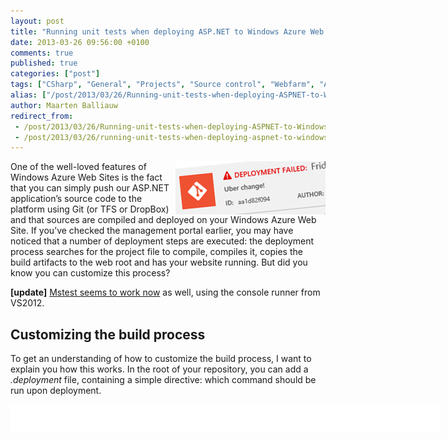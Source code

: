 ```yaml
---
layout: post
title: "Running unit tests when deploying ASP.NET to Windows Azure Web Sites"
date: 2013-03-26 09:56:00 +0100
comments: true
published: true
categories: ["post"]
tags: ["CSharp", "General", "Projects", "Source control", "Webfarm", "Azure"]
alias: ["/post/2013/03/26/Running-unit-tests-when-deploying-ASPNET-to-Windows-Azure-Web-Sites.aspx", "/post/2013/03/26/running-unit-tests-when-deploying-aspnet-to-windows-azure-web-sites.aspx"]
author: Maarten Balliauw
redirect_from:
 - /post/2013/03/26/Running-unit-tests-when-deploying-ASPNET-to-Windows-Azure-Web-Sites.aspx
 - /post/2013/03/26/running-unit-tests-when-deploying-aspnet-to-windows-azure-web-sites.aspx
---
```

<p><img style="background-image: none; float: right; padding-top: 0px; padding-left: 0px; display: inline; padding-right: 0px; border-width: 0px;" title="Deployment failed" src="/images/image_273.png" border="0" alt="Deployment failed" width="240" height="85" align="right" />One of the well-loved features of Windows Azure Web Sites is the fact that you can simply push our ASP.NET application&rsquo;s source code to the platform using Git (or TFS or DropBox) and that sources are compiled and deployed on your Windows Azure Web Site. If you&rsquo;ve checked the management portal earlier, you may have noticed that a number of deployment steps are executed: the deployment process searches for the project file to compile, compiles it, copies the build artifacts to the web root and has your website running. But did you know you can customize this process?</p>
<p><strong>[update]</strong> <a href="http://blog.amitapple.com/post/51576689501/testsduringazurewebsitesdeployment">Mstest seems to work now</a> as well, using the console runner from VS2012.</p>
<h2>Customizing the build process</h2>
<p>To get an understanding of how to customize the build process, I want to explain you how this works. In the root of your repository, you can add a <em>.deployment</em> file, containing a simple directive: which command should be run upon deployment.</p>
<div id="scid:9D7513F9-C04C-4721-824A-2B34F0212519:6609690e-8533-46d5-a3dc-9f8a0bbca720" class="wlWriterEditableSmartContent" style="float: none; margin: 0px; display: inline; padding: 0px;">
<pre style="width: 687px; height: 46px; background-color: white; overflow: auto;"><div><!--

Code highlighting produced by Actipro CodeHighlighter (freeware)
http://www.CodeHighlighter.com/

--><span style="color: #008080;">1</span> <span style="color: #800000; font-weight: bold;">[</span><span style="color: #800000;">config</span><span style="color: #800000; font-weight: bold;">]</span><span style="color: #000000;">
</span><span style="color: #008080;">2</span> <span style="color: #000000;">command </span><span style="color: #000000;">=</span><span style="color: #000000;"> build.bat</span></div></pre>
<!-- Code inserted with Steve Dunn's Windows Live Writer Code Formatter Plugin.  http://dunnhq.com --></div>
<p>This command can be a batch file, a PHP file, a bash file and so on. As long as we can tell Windows Azure Web Sites what to execute. Let&rsquo;s go with a batch file.</p>
<div id="scid:9D7513F9-C04C-4721-824A-2B34F0212519:5d417a74-2cad-4d5b-9926-acc820b72467" class="wlWriterEditableSmartContent" style="float: none; margin: 0px; display: inline; padding: 0px;">
<pre style="width: 687px; height: 42px; background-color: white; overflow: auto;"><div><!--

Code highlighting produced by Actipro CodeHighlighter (freeware)
http://www.CodeHighlighter.com/

--><span style="color: #008080;">1</span> <span style="color: #0000ff;">@echo</span><span style="color: #000000;"> </span><span style="color: #0000ff;">off</span><span style="color: #000000;">
</span><span style="color: #008080;">2</span> <span style="color: #0000ff;">echo</span><span style="color: #000000;"> This is a custom deployment script</span><span style="color: #000000;">,</span><span style="color: #000000;"> yay!</span></div></pre>
<!-- Code inserted with Steve Dunn's Windows Live Writer Code Formatter Plugin.  http://dunnhq.com --></div>
<p>When pushing this to Windows Azure Web Sites, here&rsquo;s what you&rsquo;ll see:</p>
<p><a href="/images/image_274.png"><img style="background-image: none; float: none; padding-top: 0px; padding-left: 0px; margin-left: auto; display: block; padding-right: 0px; margin-right: auto; border-width: 0px;" title="Windows Azure Web Sites custom build" src="/images/image_thumb_235.png" border="0" alt="Windows Azure Web Sites custom build" width="484" height="203" /></a></p>
<p>In this batch file, we can use some environment variables to further customize the script:</p>
<ul>
<li>DEPLOYMENT_SOURCE - The initial "working directory" </li>
<li>DEPLOYMENT_TARGET - The wwwroot path (deployment destination) </li>
<li>DEPLOYMENT_TEMP - Path to a temporary directory (removed after the deployment) </li>
<li>MSBUILD_PATH - Path to msbuild </li>
</ul>
<p>After compiling, you can simply xcopy our application to the %DEPLOYMENT_TARGET% variable and have your website live.</p>
<h2>Generating deployment scripts</h2>
<p>Creating deployment scripts can be a tedious job, good thing that the <a href="http://www.windowsazure.com/en-us/manage/linux/other-resources/command-line-tools/">azure-cli</a> tools are there! Once those are installed, simply invoke the following command and have both the <em>.deployment</em> file as well as a batch or bash file generated:</p>
<div id="scid:9D7513F9-C04C-4721-824A-2B34F0212519:a0a6996a-38a9-402e-b40d-277fdea03364" class="wlWriterEditableSmartContent" style="float: none; margin: 0px; display: inline; padding: 0px;">
<pre style="width: 687px; height: 21px; background-color: white; overflow: auto;"><div><!--

Code highlighting produced by Actipro CodeHighlighter (freeware)
http://www.CodeHighlighter.com/

--><span style="color: #008080;">1</span> <span style="color: #000000;">azure site deploymentscript --aspWAP </span><span style="color: #000000;">"</span><span style="color: #000000;">path\to\project.csproj</span><span style="color: #000000;">"</span></div></pre>
<!-- Code inserted with Steve Dunn's Windows Live Writer Code Formatter Plugin.  http://dunnhq.com --></div>
<p>For reference, here&rsquo;s what is generated:</p>
<div id="scid:9D7513F9-C04C-4721-824A-2B34F0212519:4c59b882-cb32-476c-ae50-02867f0abbf4" class="wlWriterEditableSmartContent" style="float: none; margin: 0px; display: inline; padding: 0px;">
<pre style="width: 687px; height: 367px; background-color: white; overflow: auto;"><div><!--

Code highlighting produced by Actipro CodeHighlighter (freeware)
http://www.CodeHighlighter.com/

--><span style="color: #008080;"> 1</span> <span style="color: #0000ff;">@echo</span><span style="color: #000000;"> </span><span style="color: #0000ff;">off</span><span style="color: #000000;">
</span><span style="color: #008080;"> 2</span> <span style="color: #000000;">
</span><span style="color: #008080;"> 3</span> <span style="color: #008000;">::</span><span style="color: #008000;"> ----------------------</span><span style="color: #008000;">
</span><span style="color: #008080;"> 4</span> <span style="color: #008000;">::</span><span style="color: #008000;"> KUDU Deployment Script</span><span style="color: #008000;">
</span><span style="color: #008080;"> 5</span> <span style="color: #008000;">::</span><span style="color: #008000;"> ----------------------</span><span style="color: #008000;">
</span><span style="color: #008080;"> 6</span> <span style="color: #000000;">
</span><span style="color: #008080;"> 7</span> <span style="color: #008000;">::</span><span style="color: #008000;"> Prerequisites</span><span style="color: #008000;">
</span><span style="color: #008080;"> 8</span> <span style="color: #008000;">::</span><span style="color: #008000;"> -------------</span><span style="color: #008000;">
</span><span style="color: #008080;"> 9</span> <span style="color: #000000;">
</span><span style="color: #008080;">10</span> <span style="color: #008000;">::</span><span style="color: #008000;"> Verify node.js installed</span><span style="color: #008000;">
</span><span style="color: #008080;">11</span> <span style="color: #000000;">where node </span><span style="color: #000000;">2</span><span style="color: #000000;">&gt;</span><span style="color: #000000;">nul </span><span style="color: #000000;">&gt;</span><span style="color: #000000;">nul
</span><span style="color: #008080;">12</span> <span style="color: #0000ff;">IF</span><span style="color: #000000;"> %</span><span style="color: #0000ff;">ERRORLEVEL</span><span style="color: #000000;">% NEQ </span><span style="color: #000000;">0</span><span style="color: #000000;"> </span><span style="color: #000000;">(</span><span style="color: #000000;">
</span><span style="color: #008080;">13</span> <span style="color: #000000;">  </span><span style="color: #0000ff;">echo</span><span style="color: #000000;"> Missing node</span><span style="color: #000000;">.</span><span style="color: #000000;">js executable</span><span style="color: #000000;">,</span><span style="color: #000000;"> please install node</span><span style="color: #000000;">.</span><span style="color: #000000;">js</span><span style="color: #000000;">,</span><span style="color: #000000;"> </span><span style="color: #0000ff;">if</span><span style="color: #000000;"> already installed make sure it can be reached from current environment</span><span style="color: #000000;">.</span><span style="color: #000000;">
</span><span style="color: #008080;">14</span> <span style="color: #000000;">  </span><span style="color: #0000ff;">goto</span><span style="color: #000000;"> error
</span><span style="color: #008080;">15</span> <span style="color: #000000;">)</span><span style="color: #000000;">
</span><span style="color: #008080;">16</span> <span style="color: #000000;">
</span><span style="color: #008080;">17</span> <span style="color: #008000;">::</span><span style="color: #008000;"> Setup</span><span style="color: #008000;">
</span><span style="color: #008080;">18</span> <span style="color: #008000;">::</span><span style="color: #008000;"> -----</span><span style="color: #008000;">
</span><span style="color: #008080;">19</span> <span style="color: #000000;">
</span><span style="color: #008080;">20</span> <span style="color: #0000ff;">setlocal</span><span style="color: #000000;"> enabledelayedexpansion
</span><span style="color: #008080;">21</span> <span style="color: #000000;">
</span><span style="color: #008080;">22</span> <span style="color: #0000ff;">SET</span><span style="color: #000000;"> ARTIFACTS</span><span style="color: #000000;">=</span><span style="color: #000000;">%~dp0%artifacts
</span><span style="color: #008080;">23</span> <span style="color: #000000;">
</span><span style="color: #008080;">24</span> <span style="color: #0000ff;">IF</span><span style="color: #000000;"> </span><span style="color: #0000ff;">NOT</span><span style="color: #000000;"> DEFINED DEPLOYMENT_SOURCE </span><span style="color: #000000;">(</span><span style="color: #000000;">
</span><span style="color: #008080;">25</span> <span style="color: #000000;">  </span><span style="color: #0000ff;">SET</span><span style="color: #000000;"> DEPLOYMENT_SOURCE</span><span style="color: #000000;">=</span><span style="color: #000000;">%~dp0%</span><span style="color: #000000;">.</span><span style="color: #000000;">
</span><span style="color: #008080;">26</span> <span style="color: #000000;">)</span><span style="color: #000000;">
</span><span style="color: #008080;">27</span> <span style="color: #000000;">
</span><span style="color: #008080;">28</span> <span style="color: #0000ff;">IF</span><span style="color: #000000;"> </span><span style="color: #0000ff;">NOT</span><span style="color: #000000;"> DEFINED DEPLOYMENT_TARGET </span><span style="color: #000000;">(</span><span style="color: #000000;">
</span><span style="color: #008080;">29</span> <span style="color: #000000;">  </span><span style="color: #0000ff;">SET</span><span style="color: #000000;"> DEPLOYMENT_TARGET</span><span style="color: #000000;">=</span><span style="color: #000000;">%ARTIFACTS%</span><span style="color: #000000;">\</span><span style="color: #000000;">wwwroot
</span><span style="color: #008080;">30</span> <span style="color: #000000;">)</span><span style="color: #000000;">
</span><span style="color: #008080;">31</span> <span style="color: #000000;">
</span><span style="color: #008080;">32</span> <span style="color: #0000ff;">IF</span><span style="color: #000000;"> </span><span style="color: #0000ff;">NOT</span><span style="color: #000000;"> DEFINED NEXT_MANIFEST_PATH </span><span style="color: #000000;">(</span><span style="color: #000000;">
</span><span style="color: #008080;">33</span> <span style="color: #000000;">  </span><span style="color: #0000ff;">SET</span><span style="color: #000000;"> NEXT_MANIFEST_PATH</span><span style="color: #000000;">=</span><span style="color: #000000;">%ARTIFACTS%</span><span style="color: #000000;">\</span><span style="color: #000000;">manifest
</span><span style="color: #008080;">34</span> <span style="color: #000000;">
</span><span style="color: #008080;">35</span> <span style="color: #000000;">  </span><span style="color: #0000ff;">IF</span><span style="color: #000000;"> </span><span style="color: #0000ff;">NOT</span><span style="color: #000000;"> DEFINED PREVIOUS_MANIFEST_PATH </span><span style="color: #000000;">(</span><span style="color: #000000;">
</span><span style="color: #008080;">36</span> <span style="color: #000000;">    </span><span style="color: #0000ff;">SET</span><span style="color: #000000;"> PREVIOUS_MANIFEST_PATH</span><span style="color: #000000;">=</span><span style="color: #000000;">%ARTIFACTS%</span><span style="color: #000000;">\</span><span style="color: #000000;">manifest
</span><span style="color: #008080;">37</span> <span style="color: #000000;">  </span><span style="color: #000000;">)</span><span style="color: #000000;">
</span><span style="color: #008080;">38</span> <span style="color: #000000;">)</span><span style="color: #000000;">
</span><span style="color: #008080;">39</span> <span style="color: #000000;">
</span><span style="color: #008080;">40</span> <span style="color: #0000ff;">IF</span><span style="color: #000000;"> </span><span style="color: #0000ff;">NOT</span><span style="color: #000000;"> DEFINED KUDU_SYNC_COMMAND </span><span style="color: #000000;">(</span><span style="color: #000000;">
</span><span style="color: #008080;">41</span> <span style="color: #000000;">  </span><span style="color: #008000;">::</span><span style="color: #008000;"> Install kudu sync</span><span style="color: #008000;">
</span><span style="color: #008080;">42</span> <span style="color: #000000;">  </span><span style="color: #0000ff;">echo</span><span style="color: #000000;"> Installing Kudu Sync
</span><span style="color: #008080;">43</span> <span style="color: #000000;">  </span><span style="color: #0000ff;">call</span><span style="color: #000000;"> npm install kudusync -g --silent
</span><span style="color: #008080;">44</span> <span style="color: #000000;">  </span><span style="color: #0000ff;">IF</span><span style="color: #000000;"> !</span><span style="color: #0000ff;">ERRORLEVEL</span><span style="color: #000000;">! NEQ </span><span style="color: #000000;">0</span><span style="color: #000000;"> </span><span style="color: #0000ff;">goto</span><span style="color: #000000;"> error
</span><span style="color: #008080;">45</span> <span style="color: #000000;">
</span><span style="color: #008080;">46</span> <span style="color: #000000;">  </span><span style="color: #008000;">::</span><span style="color: #008000;"> Locally just running "kuduSync" would also work</span><span style="color: #008000;">
</span><span style="color: #008080;">47</span> <span style="color: #000000;">  </span><span style="color: #0000ff;">SET</span><span style="color: #000000;"> KUDU_SYNC_COMMAND</span><span style="color: #000000;">=</span><span style="color: #000000;">node </span><span style="color: #000000;">"</span><span style="color: #000000;">%appdata%\npm\node_modules\kuduSync\bin\kuduSync</span><span style="color: #000000;">"</span><span style="color: #000000;">
</span><span style="color: #008080;">48</span> <span style="color: #000000;">)</span><span style="color: #000000;">
</span><span style="color: #008080;">49</span> <span style="color: #0000ff;">IF</span><span style="color: #000000;"> </span><span style="color: #0000ff;">NOT</span><span style="color: #000000;"> DEFINED DEPLOYMENT_TEMP </span><span style="color: #000000;">(</span><span style="color: #000000;">
</span><span style="color: #008080;">50</span> <span style="color: #000000;">  </span><span style="color: #0000ff;">SET</span><span style="color: #000000;"> DEPLOYMENT_TEMP</span><span style="color: #000000;">=</span><span style="color: #000000;">%temp%</span><span style="color: #000000;">\</span><span style="color: #000000;">___deployTemp%random%
</span><span style="color: #008080;">51</span> <span style="color: #000000;">  </span><span style="color: #0000ff;">SET</span><span style="color: #000000;"> CLEAN_LOCAL_DEPLOYMENT_TEMP</span><span style="color: #000000;">=</span><span style="color: #000000;">true
</span><span style="color: #008080;">52</span> <span style="color: #000000;">)</span><span style="color: #000000;">
</span><span style="color: #008080;">53</span> <span style="color: #000000;">
</span><span style="color: #008080;">54</span> <span style="color: #0000ff;">IF</span><span style="color: #000000;"> DEFINED CLEAN_LOCAL_DEPLOYMENT_TEMP </span><span style="color: #000000;">(</span><span style="color: #000000;">
</span><span style="color: #008080;">55</span> <span style="color: #000000;">  </span><span style="color: #0000ff;">IF</span><span style="color: #000000;"> </span><span style="color: #0000ff;">EXIST</span><span style="color: #000000;"> </span><span style="color: #000000;">"</span><span style="color: #000000;">%DEPLOYMENT_TEMP%</span><span style="color: #000000;">"</span><span style="color: #000000;"> </span><span style="color: #0000ff;">rd</span><span style="color: #000000;"> </span><span style="color: #000000;">/</span><span style="color: #000000;">s </span><span style="color: #000000;">/</span><span style="color: #000000;">q </span><span style="color: #000000;">"</span><span style="color: #000000;">%DEPLOYMENT_TEMP%</span><span style="color: #000000;">"</span><span style="color: #000000;">
</span><span style="color: #008080;">56</span> <span style="color: #000000;">  </span><span style="color: #0000ff;">mkdir</span><span style="color: #000000;"> </span><span style="color: #000000;">"</span><span style="color: #000000;">%DEPLOYMENT_TEMP%</span><span style="color: #000000;">"</span><span style="color: #000000;">
</span><span style="color: #008080;">57</span> <span style="color: #000000;">)</span><span style="color: #000000;">
</span><span style="color: #008080;">58</span> <span style="color: #000000;">
</span><span style="color: #008080;">59</span> <span style="color: #0000ff;">IF</span><span style="color: #000000;"> </span><span style="color: #0000ff;">NOT</span><span style="color: #000000;"> DEFINED MSBUILD_PATH </span><span style="color: #000000;">(</span><span style="color: #000000;">
</span><span style="color: #008080;">60</span> <span style="color: #000000;">  </span><span style="color: #0000ff;">SET</span><span style="color: #000000;"> MSBUILD_PATH</span><span style="color: #000000;">=</span><span style="color: #000000;">%WINDIR%</span><span style="color: #000000;">\</span><span style="color: #000000;">Microsoft</span><span style="color: #000000;">.</span><span style="color: #0000ff;">NET</span><span style="color: #000000;">\</span><span style="color: #000000;">Framework</span><span style="color: #000000;">\</span><span style="color: #000000;">v4</span><span style="color: #000000;">.</span><span style="color: #000000;">0.30319</span><span style="color: #000000;">\</span><span style="color: #000000;">msbuild</span><span style="color: #000000;">.</span><span style="color: #000000;">exe
</span><span style="color: #008080;">61</span> <span style="color: #000000;">)</span><span style="color: #000000;">
</span><span style="color: #008080;">62</span> <span style="color: #000000;">
</span><span style="color: #008080;">63</span> <span style="color: #008000;">::</span><span style="color: #008000;">::::::::::::::::::::::::::::::::::::::::::::::::::::::::::::::::::::::::::::::::::::::::::::::::::::::::::::::::::::::::::::::::</span><span style="color: #008000;">
</span><span style="color: #008080;">64</span> <span style="color: #008000;">::</span><span style="color: #008000;"> Deployment</span><span style="color: #008000;">
</span><span style="color: #008080;">65</span> <span style="color: #008000;">::</span><span style="color: #008000;"> ----------</span><span style="color: #008000;">
</span><span style="color: #008080;">66</span> <span style="color: #000000;">
</span><span style="color: #008080;">67</span> <span style="color: #0000ff;">echo</span><span style="color: #000000;"> Handling </span><span style="color: #000000;">.</span><span style="color: #0000ff;">NET</span><span style="color: #000000;"> Web Application deployment</span><span style="color: #000000;">.</span><span style="color: #000000;">
</span><span style="color: #008080;">68</span> <span style="color: #000000;">
</span><span style="color: #008080;">69</span> <span style="color: #008000;">::</span><span style="color: #008000;"> 1. Build to the temporary path</span><span style="color: #008000;">
</span><span style="color: #008080;">70</span> <span style="color: #000000;">%MSBUILD_PATH% </span><span style="color: #000000;">"</span><span style="color: #000000;">%DEPLOYMENT_SOURCE%\path.csproj</span><span style="color: #000000;">"</span><span style="color: #000000;"> </span><span style="color: #000000;">/</span><span style="color: #000000;">nologo </span><span style="color: #000000;">/</span><span style="color: #000000;">verbosity</span><span style="color: #800000;">:m</span><span style="color: #000000;"> </span><span style="color: #000000;">/</span><span style="color: #000000;">t</span><span style="color: #800000;">:pipelinePreDeployCopyAllFilesToOneFolder</span><span style="color: #000000;"> </span><span style="color: #000000;">/</span><span style="color: #000000;">p</span><span style="color: #800000;">:_PackageTempDir</span><span style="color: #000000;">=</span><span style="color: #000000;">"</span><span style="color: #000000;">%DEPLOYMENT_TEMP%</span><span style="color: #000000;">"</span><span style="color: #000000;">;</span><span style="color: #000000;">AutoParameterizationWebConfigConnectionStrings</span><span style="color: #000000;">=</span><span style="color: #000000;">false</span><span style="color: #000000;">;</span><span style="color: #000000;">Configuration</span><span style="color: #000000;">=</span><span style="color: #000000;">Release
</span><span style="color: #008080;">71</span> <span style="color: #0000ff;">IF</span><span style="color: #000000;"> !</span><span style="color: #0000ff;">ERRORLEVEL</span><span style="color: #000000;">! NEQ </span><span style="color: #000000;">0</span><span style="color: #000000;"> </span><span style="color: #0000ff;">goto</span><span style="color: #000000;"> error
</span><span style="color: #008080;">72</span> <span style="color: #000000;">
</span><span style="color: #008080;">73</span> <span style="color: #008000;">::</span><span style="color: #008000;"> 2. KuduSync</span><span style="color: #008000;">
</span><span style="color: #008080;">74</span> <span style="color: #0000ff;">echo</span><span style="color: #000000;"> Kudu Sync from </span><span style="color: #000000;">"</span><span style="color: #000000;">%DEPLOYMENT_TEMP%</span><span style="color: #000000;">"</span><span style="color: #000000;"> to </span><span style="color: #000000;">"</span><span style="color: #000000;">%DEPLOYMENT_TARGET%</span><span style="color: #000000;">"</span><span style="color: #000000;">
</span><span style="color: #008080;">75</span> <span style="color: #0000ff;">call</span><span style="color: #000000;"> %KUDU_SYNC_COMMAND% -q -f </span><span style="color: #000000;">"</span><span style="color: #000000;">%DEPLOYMENT_TEMP%</span><span style="color: #000000;">"</span><span style="color: #000000;"> -t </span><span style="color: #000000;">"</span><span style="color: #000000;">%DEPLOYMENT_TARGET%</span><span style="color: #000000;">"</span><span style="color: #000000;"> -n </span><span style="color: #000000;">"</span><span style="color: #000000;">%NEXT_MANIFEST_PATH%</span><span style="color: #000000;">"</span><span style="color: #000000;"> -p </span><span style="color: #000000;">"</span><span style="color: #000000;">%PREVIOUS_MANIFEST_PATH%</span><span style="color: #000000;">"</span><span style="color: #000000;"> -i </span><span style="color: #000000;">"</span><span style="color: #000000;">.git;.deployment;deploy.cmd</span><span style="color: #000000;">"</span><span style="color: #000000;"> </span><span style="color: #000000;">2</span><span style="color: #000000;">&gt;</span><span style="color: #000000;">nul
</span><span style="color: #008080;">76</span> <span style="color: #0000ff;">IF</span><span style="color: #000000;"> !</span><span style="color: #0000ff;">ERRORLEVEL</span><span style="color: #000000;">! NEQ </span><span style="color: #000000;">0</span><span style="color: #000000;"> </span><span style="color: #0000ff;">goto</span><span style="color: #000000;"> error
</span><span style="color: #008080;">77</span> <span style="color: #000000;">
</span><span style="color: #008080;">78</span> <span style="color: #008000;">::</span><span style="color: #008000;">::::::::::::::::::::::::::::::::::::::::::::::::::::::::::::::::::::::::::::::::::::::::::::::::::::::::::::::::::::::::::::::::</span><span style="color: #008000;">
</span><span style="color: #008080;">79</span> <span style="color: #000000;">
</span><span style="color: #008080;">80</span> <span style="color: #0000ff;">goto</span><span style="color: #000000;"> </span><span style="color: #0000ff;">end</span><span style="color: #000000;">
</span><span style="color: #008080;">81</span> <span style="color: #000000;">
</span><span style="color: #008080;">82</span> <span style="color: #800000;">:error</span><span style="color: #000000;">
</span><span style="color: #008080;">83</span> <span style="color: #0000ff;">echo</span><span style="color: #000000;"> An error has occured during web site deployment</span><span style="color: #000000;">.</span><span style="color: #000000;">
</span><span style="color: #008080;">84</span> <span style="color: #0000ff;">exit</span><span style="color: #000000;"> </span><span style="color: #000000;">/</span><span style="color: #000000;">b </span><span style="color: #000000;">1</span><span style="color: #000000;">
</span><span style="color: #008080;">85</span> <span style="color: #000000;">
</span><span style="color: #008080;">86</span> <span style="color: #800000;">:end</span><span style="color: #000000;">
</span><span style="color: #008080;">87</span> <span style="color: #0000ff;">echo</span><span style="color: #000000;"> Finished successfully</span><span style="color: #000000;">.</span><span style="color: #000000;">
</span><span style="color: #008080;">88</span> </div></pre>
<!-- Code inserted with Steve Dunn's Windows Live Writer Code Formatter Plugin.  http://dunnhq.com --></div>
<p>This script does a couple of things:</p>
<ul>
<li>Ensure node.js is installed on Windows Azure Web Sites (needed later on for synchronizing files) </li>
<li>Setting up a bunch of environment variables </li>
<li>Run msbuild on the project file we specified </li>
<li>Use kudusync (a node.js based tool, hence node.js) to synchronize modified files to the wwwroot of our site </li>
</ul>
<p>Try it: after pushing this to Windows Azure Web Sites, you&rsquo;ll see the custom script being used. Not much added value so far, but that&rsquo;s what you have to provide.</p>
<h2>Unit testing before deploying</h2>
<p>Unit tests would be nice! All you need is a couple of unit tests and a test runner. You can add it to your repository and store it there, or simply download it during the deployment. In my example, I&rsquo;m using the <a href="http://www.gallio.org">Gallio test runner</a> because it runs almost all test frameworks, but feel free to use the test runner for NUnit or xUnit instead.</p>
<p>Somewhere before the line that invokes msbuild and ideally in the &ldquo;setup&rdquo; region of the deployment script, add the following:</p>
<div id="scid:9D7513F9-C04C-4721-824A-2B34F0212519:e40cf48b-6425-48cc-a684-b9a9ca1797d5" class="wlWriterEditableSmartContent" style="float: none; margin: 0px; display: inline; padding: 0px;">
<pre style="width: 687px; height: 318px; background-color: white; overflow: auto;"><div><!--

Code highlighting produced by Actipro CodeHighlighter (freeware)
http://www.CodeHighlighter.com/

--><span style="color: #008080;"> 1</span> <span style="color: #0000ff;">IF</span><span style="color: #000000;"> </span><span style="color: #0000ff;">NOT</span><span style="color: #000000;"> DEFINED GALLIO_COMMAND </span><span style="color: #000000;">(</span><span style="color: #000000;">
</span><span style="color: #008080;"> 2</span> <span style="color: #000000;">  </span><span style="color: #0000ff;">IF</span><span style="color: #000000;"> </span><span style="color: #0000ff;">NOT</span><span style="color: #000000;"> </span><span style="color: #0000ff;">EXIST</span><span style="color: #000000;"> </span><span style="color: #000000;">"</span><span style="color: #000000;">%appdata%\Gallio\bin\Gallio.Echo.exe</span><span style="color: #000000;">"</span><span style="color: #000000;"> </span><span style="color: #000000;">(</span><span style="color: #000000;">
</span><span style="color: #008080;"> 3</span> <span style="color: #000000;">    </span><span style="color: #008000;">::</span><span style="color: #008000;"> Downloading unzip</span><span style="color: #008000;">
</span><span style="color: #008080;"> 4</span> <span style="color: #000000;">    </span><span style="color: #0000ff;">echo</span><span style="color: #000000;"> Downloading unzip
</span><span style="color: #008080;"> 5</span> <span style="color: #000000;">    curl -O http:</span><span style="color: #000000;">//</span><span style="color: #000000;">stahlforce</span><span style="color: #000000;">.</span><span style="color: #000000;">com</span><span style="color: #000000;">/</span><span style="color: #000000;">dev</span><span style="color: #000000;">/</span><span style="color: #000000;">unzip</span><span style="color: #000000;">.</span><span style="color: #000000;">exe
</span><span style="color: #008080;"> 6</span> <span style="color: #000000;">    </span><span style="color: #0000ff;">IF</span><span style="color: #000000;"> !</span><span style="color: #0000ff;">ERRORLEVEL</span><span style="color: #000000;">! NEQ </span><span style="color: #000000;">0</span><span style="color: #000000;"> </span><span style="color: #0000ff;">goto</span><span style="color: #000000;"> error
</span><span style="color: #008080;"> 7</span> <span style="color: #000000;">
</span><span style="color: #008080;"> 8</span> <span style="color: #000000;">    </span><span style="color: #008000;">::</span><span style="color: #008000;"> Downloading Gallio</span><span style="color: #008000;">
</span><span style="color: #008080;"> 9</span> <span style="color: #000000;">    </span><span style="color: #0000ff;">echo</span><span style="color: #000000;"> Downloading Gallio
</span><span style="color: #008080;">10</span> <span style="color: #000000;">    curl -O http:</span><span style="color: #000000;">//</span><span style="color: #000000;">mb-unit</span><span style="color: #000000;">.</span><span style="color: #000000;">googlecode</span><span style="color: #000000;">.</span><span style="color: #000000;">com</span><span style="color: #000000;">/</span><span style="color: #0000ff;">files</span><span style="color: #000000;">/</span><span style="color: #000000;">GallioBundle-</span><span style="color: #000000;">3.4</span><span style="color: #000000;">.</span><span style="color: #000000;">14.0</span><span style="color: #000000;">.</span><span style="color: #000000;">zip
</span><span style="color: #008080;">11</span> <span style="color: #000000;">    </span><span style="color: #0000ff;">IF</span><span style="color: #000000;"> !</span><span style="color: #0000ff;">ERRORLEVEL</span><span style="color: #000000;">! NEQ </span><span style="color: #000000;">0</span><span style="color: #000000;"> </span><span style="color: #0000ff;">goto</span><span style="color: #000000;"> error
</span><span style="color: #008080;">12</span> <span style="color: #000000;">
</span><span style="color: #008080;">13</span> <span style="color: #000000;">    </span><span style="color: #008000;">::</span><span style="color: #008000;"> Extracting Gallio</span><span style="color: #008000;">
</span><span style="color: #008080;">14</span> <span style="color: #000000;">    </span><span style="color: #0000ff;">echo</span><span style="color: #000000;"> Extracting Gallio
</span><span style="color: #008080;">15</span> <span style="color: #000000;">    unzip -q -n GallioBundle-</span><span style="color: #000000;">3.4</span><span style="color: #000000;">.</span><span style="color: #000000;">14.0</span><span style="color: #000000;">.</span><span style="color: #000000;">zip -d %appdata%</span><span style="color: #000000;">\</span><span style="color: #000000;">Gallio
</span><span style="color: #008080;">16</span> <span style="color: #000000;">    </span><span style="color: #0000ff;">IF</span><span style="color: #000000;"> !</span><span style="color: #0000ff;">ERRORLEVEL</span><span style="color: #000000;">! NEQ </span><span style="color: #000000;">0</span><span style="color: #000000;"> </span><span style="color: #0000ff;">goto</span><span style="color: #000000;"> error
</span><span style="color: #008080;">17</span> <span style="color: #000000;">  </span><span style="color: #000000;">)</span><span style="color: #000000;">
</span><span style="color: #008080;">18</span> <span style="color: #000000;">
</span><span style="color: #008080;">19</span> <span style="color: #000000;">  </span><span style="color: #008000;">::</span><span style="color: #008000;"> Set Gallio runner path</span><span style="color: #008000;">
</span><span style="color: #008080;">20</span> <span style="color: #000000;">  </span><span style="color: #0000ff;">SET</span><span style="color: #000000;"> GALLIO_COMMAND</span><span style="color: #000000;">=</span><span style="color: #000000;">%appdata%</span><span style="color: #000000;">\</span><span style="color: #000000;">Gallio</span><span style="color: #000000;">\</span><span style="color: #000000;">bin</span><span style="color: #000000;">\</span><span style="color: #000000;">Gallio</span><span style="color: #000000;">.</span><span style="color: #0000ff;">Echo</span><span style="color: #000000;">.</span><span style="color: #000000;">exe
</span><span style="color: #008080;">21</span> <span style="color: #000000;">)</span></div></pre>
<!-- Code inserted with Steve Dunn's Windows Live Writer Code Formatter Plugin.  http://dunnhq.com --></div>
<p>See what happens there?&nbsp; We check if the local system on which your files are stored in WindowsAzure Web Sites already has a copy of the <em>Gallio.Echo.exe</em>test runner. If not, let&rsquo;s download a tool which allows us to unzip. Next, the entire Gallio test runner is downloaded and extracted. As a final step, the %GALLIO_COMMAND% variable is populated with the full path to the test runner executable.</p>
<p>Right before the line that calls &ldquo;kudusync&rdquo;, add the following:</p>
<div id="scid:9D7513F9-C04C-4721-824A-2B34F0212519:397f74dd-aeff-4752-a2e1-ff93f793cad8" class="wlWriterEditableSmartContent" style="float: none; margin: 0px; display: inline; padding: 0px;">
<pre style="width: 687px; height: 49px; background-color: white; overflow: auto;"><div><!--

Code highlighting produced by Actipro CodeHighlighter (freeware)
http://www.CodeHighlighter.com/

--><span style="color: #008080;">1</span> <span style="color: #0000ff;">echo</span><span style="color: #000000;"> Running unit tests
</span><span style="color: #008080;">2</span> <span style="color: #000000;">"</span><span style="color: #000000;">%GALLIO_COMMAND%</span><span style="color: #000000;">"</span><span style="color: #000000;"> </span><span style="color: #000000;">"</span><span style="color: #000000;">%DEPLOYMENT_SOURCE%\SampleApp.Tests\bin\Release\SampleApp.Tests.dll</span><span style="color: #000000;">"</span><span style="color: #000000;">
</span><span style="color: #008080;">3</span> <span style="color: #0000ff;">IF</span><span style="color: #000000;"> !</span><span style="color: #0000ff;">ERRORLEVEL</span><span style="color: #000000;">! NEQ </span><span style="color: #000000;">0</span><span style="color: #000000;"> </span><span style="color: #0000ff;">goto</span><span style="color: #000000;"> error</span></div></pre>
<!-- Code inserted with Steve Dunn's Windows Live Writer Code Formatter Plugin.  http://dunnhq.com --></div>
<p>Yes, the name of your test assembly will be different, you should obviously change that. What happens here? Well, we&rsquo;re invoking the test runner on our unit tests. If it fails, we abort deployment. Push it to Windows Azure and see for yourself. Here&rsquo;s what is displayed on success:</p>
<p><a href="/images/image_275.png"><img style="background-image: none; float: none; padding-top: 0px; padding-left: 0px; margin-left: auto; display: block; padding-right: 0px; margin-right: auto; border-width: 0px;" title="Windows Azure Web Site unit tests" src="/images/image_thumb_236.png" border="0" alt="Windows Azure Web Site unit tests" width="484" height="248" /></a></p>
<p>All green! And on failure, we get:</p>
<p><a href="/images/image_276.png"><img style="background-image: none; float: none; padding-top: 0px; padding-left: 0px; margin-left: auto; display: block; padding-right: 0px; margin-right: auto; border-width: 0px;" title="Gallio test runner Windows Azure" src="/images/image_thumb_237.png" border="0" alt="Gallio test runner Windows Azure" width="484" height="248" /></a></p>
<p>In the portal, you can clearly see that deployment was aborted:</p>
<p><a href="/images/image_277.png"><img style="background-image: none; float: none; padding-top: 0px; padding-left: 0px; margin-left: auto; display: block; padding-right: 0px; margin-right: auto; border-width: 0px;" title="Deployment fail when unit tests fail" src="/images/image_thumb_238.png" border="0" alt="Deployment fail when unit tests fail" width="484" height="158" /></a></p>
<p>That&rsquo;s it. Enjoy!</p>

{% include imported_disclaimer.html %}

